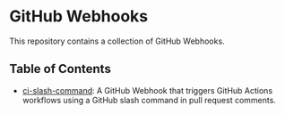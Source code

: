 # GitHub Webhooks

This repository contains a collection of GitHub Webhooks.

## Table of Contents

- [ci-slash-command](./ci-slash-command/README.md): A GitHub Webhook that triggers GitHub Actions workflows using a GitHub slash command in pull request comments.
